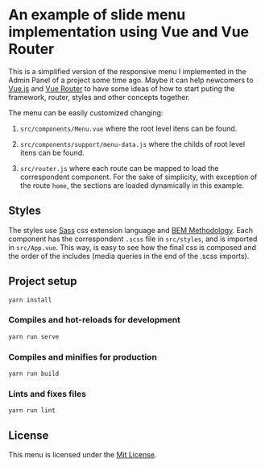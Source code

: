 # An example of slide menu implementation using Vue and Vue Router

This is a simplified version of the responsive menu I implemented in the Admin Panel of a project some time ago. Maybe it can help newcomers to [Vue.js](https://vuejs.org/) and [Vue Router](https://router.vuejs.org/) to have some ideas of how to start puting the framework, router, styles and other concepts together.

The menu can be easily customized changing:

1. `src/components/Menu.vue` where the root level itens can be found.

2. `src/components/support/menu-data.js` where the childs of root level itens can be found.

3. `src/router.js` where each route can be mapped to load the correspondent component. For the sake of simplicity, with exception of the route `home`, the sections are loaded dynamically in this example.

## Styles
The styles use [Sass](http://sass-lang.com/) css extension language and [BEM Methodology](http://getbem.com/). Each component has the correspondent `.scss` file in `src/styles`, and is imported in `src/App.vue`. This way, is easy to see how the final css is composed and the order of the includes (media queries in the end of the .scss imports).

## Project setup
```
yarn install
```

### Compiles and hot-reloads for development
```
yarn run serve
```

### Compiles and minifies for production
```
yarn run build
```

### Lints and fixes files
```
yarn run lint
```

## License
This menu is licensed under the [Mit License](https://opensource.org/licenses/MIT).
